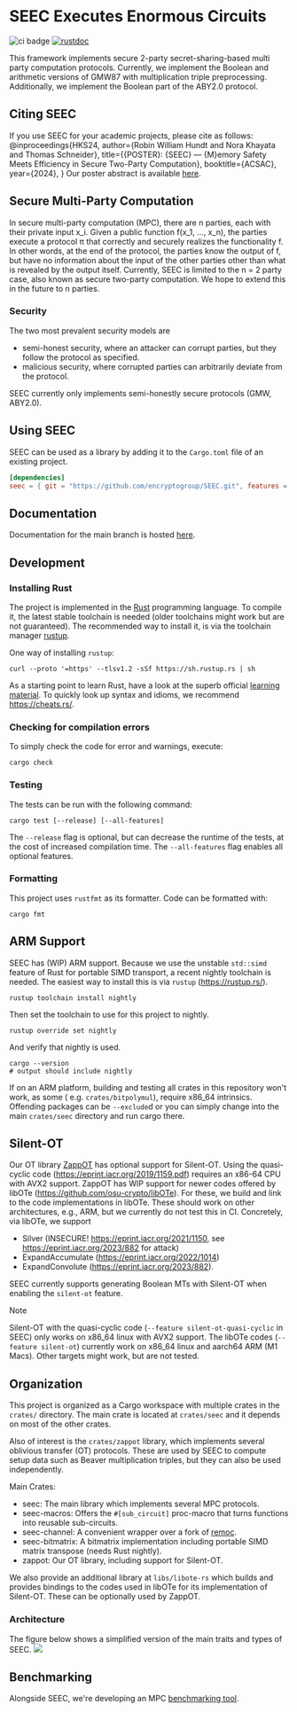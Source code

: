 # SEEC Executes Enormous Circuits

![ci badge](https://github.com/encryptogroup/SEEC/actions/workflows/push.yml/badge.svg?branch=main) [![rustdoc](https://github.com/encryptogroup/SEEC/actions/workflows/rustdoc.yml/badge.svg)](https://encryptogroup.github.io/SEEC/seec/)

This framework implements secure 2-party secret-sharing-based multi party computation protocols. Currently, we implement
the Boolean and arithmetic versions of GMW87 with multiplication triple preprocessing. Additionally, we implement the
Boolean part of the ABY2.0 protocol. 

## Citing SEEC
If you use SEEC for your academic projects, please cite as follows: 
@inproceedings{HKS24,
    author={Robin William Hundt and Nora Khayata and Thomas Schneider},
    title={{POSTER}: {SEEC} — {M}emory Safety Meets Efficiency in Secure Two-Party Computation},
    booktitle={ACSAC},
    year={2024},
}
Our poster abstract is available [here](https://encrypto.de/papers/HKS24Poster.pdf).

## Secure Multi-Party Computation

In secure multi-party computation (MPC), there are n parties, each with their private input x_i. Given a public function
f(x_1, ..., x_n), the parties execute a protocol π that correctly and securely realizes the functionality f. In other
words, at the end of the protocol, the parties know the output of f, but have no information about the input of the
other parties other than what is revealed by the output itself. Currently, SEEC is limited to the n = 2 party case, also
known as secure two-party computation. We hope to extend this in the future to n parties.

### Security

The two most prevalent security models are

- semi-honest security, where an attacker can corrupt parties, but they follow the protocol as specified.
- malicious security, where corrupted parties can arbitrarily deviate from the protocol.

SEEC currently only implements semi-honestly secure protocols (GMW, ABY2.0).

## Using SEEC

SEEC can be used as a library by adding it to the `Cargo.toml` file of an existing project.

```toml
[dependencies]
seec = { git = "https://github.com/encryptogroup/SEEC.git", features = ["..."] }
```

## Documentation

Documentation for the main branch is hosted [here](https://encryptogroup.github.io/SEEC/seec/).

## Development

### Installing Rust

The project is implemented in the [Rust](https://www.rust-lang.org/) programming language. To compile it, the latest
stable toolchain is needed (older toolchains might work but are not guaranteed). The recommended way to install it, is
via the toolchain manager [rustup](https://rustup.rs/).

One way of installing `rustup`:

```shell
curl --proto '=https' --tlsv1.2 -sSf https://sh.rustup.rs | sh
```

As a starting point to learn Rust, have a look at the superb
official [learning material](https://www.rust-lang.org/learn). To quickly look up syntax and idioms, we
recommend https://cheats.rs/.

### Checking for compilation errors

To simply check the code for error and warnings, execute:

```shell
cargo check
```

### Testing

The tests can be run with the following command:

```shell
cargo test [--release] [--all-features]
```

The `--release` flag is optional, but can decrease the runtime of the tests, at the cost of increased compilation time.
The `--all-features` flag enables all optional features.

### Formatting

This project uses `rustfmt` as its formatter. Code can be formatted with:

```shell
cargo fmt
```

## ARM Support

SEEC has (WIP) ARM support. Because we use the unstable `std::simd` feature of Rust for portable SIMD transport, a
recent nightly toolchain is needed. The easiest way to install this is via `rustup` (https://rustup.rs/).

```shell
rustup toolchain install nightly
```

Then set the toolchain to use for this project to nightly.

```shell
rustup override set nightly
```

And verify that nightly is used.

```shell
cargo --version
# output should include nightly
```

If on an ARM platform, building and testing all crates in this repository won't work, as some (
e.g. `crates/bitpolymul`), require x86_64 intrinsics. Offending packages can be `--exclude`d or you can simply change
into the main `crates/seec` directory and run cargo there.

## Silent-OT

Our OT library [ZappOT](./crates/zappot) has optional support for Silent-OT.
Using the quasi-cyclic code (https://eprint.iacr.org/2019/1159.pdf) requires an x86-64 CPU with AVX2 support. ZappOT has
WIP support for newer codes offered by libOTe (https://github.com/osu-crypto/libOTe). For these, we build and link to
the code implementations in libOTe. These should work on other architectures, e.g., ARM, but we currently do not test
this in CI.
Concretely, via libOTe, we support

- Silver (INSECURE! https://eprint.iacr.org/2021/1150, see https://eprint.iacr.org/2023/882 for attack)
- ExpandAccumulate (https://eprint.iacr.org/2022/1014)
- ExpandConvolute (https://eprint.iacr.org/2023/882).

SEEC currently supports generating Boolean MTs with Silent-OT when enabling the `silent-ot` feature.

> [!NOTE]  
> Silent-OT with the quasi-cyclic code (`--feature silent-ot-quasi-cyclic` in SEEC) only works on x86_64 linux with AVX2
> support. The libOTe codes (`--feature silent-ot`) currently work on x86_64 linux and aarch64 ARM (M1 Macs). Other
> targets might work, but are not tested.

## Organization

This project is organized as a Cargo workspace with multiple crates in the `crates/` directory. The main crate is
located at `crates/seec` and it depends on most of the other crates.

Also of interest is the `crates/zappot` library, which implements several oblivious transfer (OT) protocols. These are
used by SEEC to compute setup data such as Beaver multiplication triples, but they can also be used independently.

Main Crates:

- seec: The main library which implements several MPC protocols.
- seec-macros: Offers the `#[sub_circuit]` proc-macro that turns functions into reusable sub-circuits.
- seec-channel: A convenient wrapper over a fork of [remoc](https://github.com/ENQT-GmbH/remoc).
- seec-bitmatrix: A bitmatrix implementation including portable SIMD matrix transpose (needs Rust nightly).
- zappot: Our OT library, including support for Silent-OT.

We also provide an additional library at `libs/libote-rs` which builds and provides bindings to the codes used in libOTe
for its implementation of Silent-OT. These can be optionally used by ZappOT.

### Architecture

The figure below shows a simplified version of the main traits and types of SEEC.
![](figures/architecture.svg)

## Benchmarking

Alongside SEEC, we're developing an MPC [benchmarking tool](https://github.com/encryptogroup/mpc-bench).

